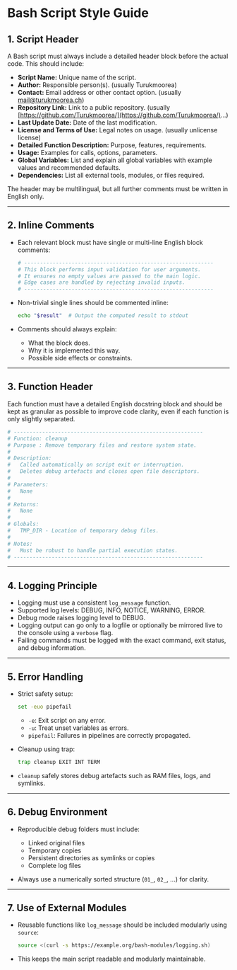 # Bash Script Style Guide

## 1. Script Header

A Bash script must always include a detailed header block before the actual code. This should include:

* **Script Name:** Unique name of the script.
* **Author:** Responsible person(s). (usually Turukmoorea)
* **Contact:** Email address or other contact option. (usually [mail@turukmoorea.ch](mailto:mail@turukmoorea.ch))
* **Repository Link:** Link to a public repository. (usually [https://github.com/Turukmoorea/](https://github.com/Turukmoorea/)...)
* **Last Update Date:** Date of the last modification.
* **License and Terms of Use:** Legal notes on usage. (usually unlicense license)
* **Detailed Function Description:** Purpose, features, requirements.
* **Usage:** Examples for calls, options, parameters.
* **Global Variables:** List and explain all global variables with example values and recommended defaults.
* **Dependencies:** List all external tools, modules, or files required.

The header may be multilingual, but all further comments must be written in English only.

---

## 2. Inline Comments

* Each relevant block must have single or multi-line English block comments:

  ```bash
  # ------------------------------------------------------------
  # This block performs input validation for user arguments.
  # It ensures no empty values are passed to the main logic.
  # Edge cases are handled by rejecting invalid inputs.
  # ------------------------------------------------------------
  ```

* Non-trivial single lines should be commented inline:

  ```bash
  echo "$result"  # Output the computed result to stdout
  ```

* Comments should always explain:

  * What the block does.
  * Why it is implemented this way.
  * Possible side effects or constraints.

---

## 3. Function Header

Each function must have a detailed English docstring block and should be kept as granular as possible to improve code clarity, even if each function is only slightly separated.

```bash
# ------------------------------------------------------------
# Function: cleanup
# Purpose : Remove temporary files and restore system state.
#
# Description:
#   Called automatically on script exit or interruption.
#   Deletes debug artefacts and closes open file descriptors.
#
# Parameters:
#   None
#
# Returns:
#   None
#
# Globals:
#   TMP_DIR - Location of temporary debug files.
#
# Notes:
#   Must be robust to handle partial execution states.
# ------------------------------------------------------------
```

---

## 4. Logging Principle

* Logging must use a consistent `log_message` function.
* Supported log levels: DEBUG, INFO, NOTICE, WARNING, ERROR.
* Debug mode raises logging level to DEBUG.
* Logging output can go only to a logfile or optionally be mirrored live to the console using a `verbose` flag.
* Failing commands must be logged with the exact command, exit status, and debug information.

---

## 5. Error Handling

* Strict safety setup:

  ```bash
  set -euo pipefail
  ```

  * `-e`: Exit script on any error.
  * `-u`: Treat unset variables as errors.
  * `pipefail`: Failures in pipelines are correctly propagated.

* Cleanup using trap:

  ```bash
  trap cleanup EXIT INT TERM
  ```

* `cleanup` safely stores debug artefacts such as RAM files, logs, and symlinks.

---

## 6. Debug Environment

* Reproducible debug folders must include:

  * Linked original files
  * Temporary copies
  * Persistent directories as symlinks or copies
  * Complete log files

* Always use a numerically sorted structure (`01_`, `02_`, ...) for clarity.

---

## 7. Use of External Modules

* Reusable functions like `log_message` should be included modularly using `source`:

  ```bash
  source <(curl -s https://example.org/bash-modules/logging.sh)
  ```

* This keeps the main script readable and modularly maintainable.
